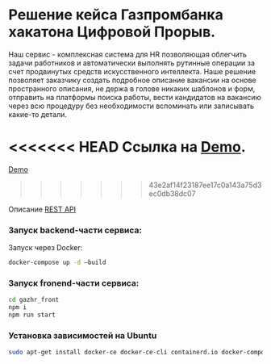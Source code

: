 # Решение кейса Газпромбанка хакатона Цифровой Прорыв.
Наш сервис - комплексная система для HR позволяющая облегчить задачи работников и автоматически выполнять рутинные операции за счет продвинутых средств искусственного интеллекта. Наше решение позволяет заказчику создать подробное описание вакансии на основе пространного описания, не держа в голове никаких шаблонов и форм, отправить на платформы поиска работы, вести кандидатов на вакансию через всю процедуру без необходимости вспоминать или записывать какие-то детали.

<<<<<<< HEAD
Ссылка на [Demo](http://87.239.110.212:3000/).
=======
[Demo](http://87.239.110.212:3000/)
>>>>>>> 43e2af14f23187ee17c0a143a75d3ec0db38dc07

Описание [REST API](https://docs.google.com/document/d/1aG3cklhCz38KzjXIwHMR9scZhQUmJSgfSgIKGWBAI0E/edit)


### Запуск backend-части сервиса:
Запуск через Docker:
```bash
docker-compose up -d —build
```

### Запуск fronend-части сервиса:
```bash
cd gazhr_front
npm i
npm run start
```

### Установка зависимостей на Ubuntu
```bash
sudo apt-get install docker-ce docker-ce-cli containerd.io docker-compose npm
```